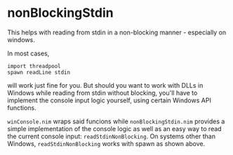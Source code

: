 # nonBlockingStdin
This helps with reading from stdin in a non-blocking manner - especially on windows.

In most cases,

```
import threadpool
spawn readLine stdin
```

will work just fine for you. But should you want to work with DLLs in Windows while reading from stdin without blocking, you'll have to implement the console input logic yourself, using certain Windows API functions.

`winConsole.nim` wraps said funcions while `nonBlockingStdin.nim` provides a simple implementation of the console logic as well as an easy way to read the current console input: `readStdinNonBlocking`. On systems other than Windows, `readStdinNonBlocking` works with spawn as shown above.
